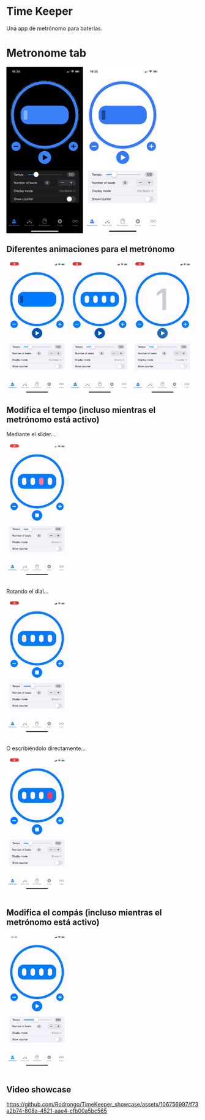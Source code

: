 # Time Keeper 

Una app de metrónomo para baterías.

# Metronome tab

<img align="center" width="200"  src="Media/Metronome Tab/metronome_tab_dark.jpeg"> <img align="center" width="200"  src="Media/Metronome Tab/metronome_tab_light.jpeg">


## Diferentes animaciones para el metrónomo

<img align="center" width="160"  src="Media/Metronome Tab/oscillator.gif">
<img align="center" width="160"  src="Media/Metronome Tab/blocks.gif">
<img align="center" width="160"  src="Media/Metronome Tab/counter.gif"> 


## Modifica el tempo (incluso mientras el metrónomo está activo)

Mediante el slider...

<img align="center" width="160"  src="Media/Metronome Tab/tempo_slider.gif">
</br></br>

Rotando el dial...

<img align="center" width="160"  src="Media/Metronome Tab/tempo_wheel.gif">
</br></br>

O escribiéndolo directamente...

<img align="center" width="160"  src="Media/Metronome Tab/tempo_textfield.gif">
</br></br>

## Modifica el compás (incluso mientras el metrónomo está activo)

<img align="center" width="160"  src="Media/Metronome Tab/number_of_beats.gif">
</br></br>

## Video showcase

https://github.com/Rodrongo/TimeKeeper_showcase/assets/106756997/f73a2b74-808a-4521-aae4-cfb00a5bc565


